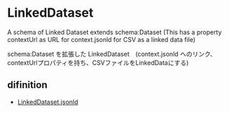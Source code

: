 # LinkedDataset

A schema of Linked Dataset extends schema:Dataset (This has a property contextUrl as URL for context.jsonld for CSV as a linked data file)

schema:Dataset を拡張した LinkedDataset　(context.jsonld へのリンク、contextUrlプロパティを持ち、CSVファイルをLinkedDataにする)

## difinition

- [LinkedDataset.jsonld](LinkedDataset.jsonld)
